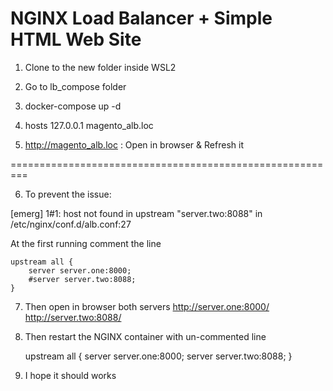 # NGINX Load Balancer + Simple HTML Web Site 

1) Clone to the new folder inside WSL2

2) Go to lb_compose folder

3) docker-compose up -d

4) hosts
127.0.0.1 magento_alb.loc

5) http://magento_alb.loc : Open in browser & Refresh it

=========================================================

6) To prevent the issue:

[emerg] 1#1: host not found in upstream "server.two:8088" in /etc/nginx/conf.d/alb.conf:27

At the first running comment the line 

    upstream all {
        server server.one:8000;
        #server server.two:8088;
    }

7) Then open in browser both servers
    http://server.one:8000/
    http://server.two:8088/

8) Then restart the NGINX container with un-commented line 

    upstream all {
        server server.one:8000;
        server server.two:8088;
    }

9) I hope it should works
